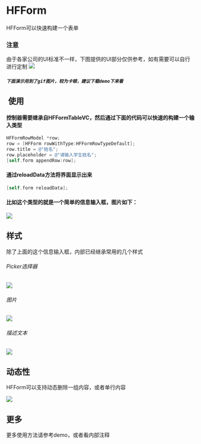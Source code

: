 # HFForm
HFForm可以快速构建一个表单
###  注意
由于各家公司的UI标准不一样，下图提供的UI部分仅供参考，如有需要可以自行进行定制
![](https://github.com/leylfl/HFForm/blob/master/HFFormTest/Photos/1.png)
##### `下面演示用到了gif图片，较为卡顿，建议下载demo下来看`
##  使用
#### 控制器需要继承自HFFormTableVC，然后通过下面的代码可以快速的构建一个输入类型
```Objective-C
HFFormRowModel *row;
row = [HFForm rowWithType:HFFormRowTypeDefault];
row.title = @"姓名";
row.placeholder = @"请输入学生姓名";
[self.form appendRow:row];
```
#### 通过reloadData方法将界面显示出来
```Objective-C
[self.form reloadData];
```
#### 比如这个类型的就是一个简单的信息输入框，图片如下：
![](https://github.com/leylfl/HFForm/blob/master/HFFormTest/Photos/default.gif)

## 样式
除了上面的这个信息输入框，内部已经继承常用的几个样式
###### Picker选择器
![](https://github.com/leylfl/HFForm/blob/master/HFFormTest/Photos/picker.gif)
###### 图片
![](https://github.com/leylfl/HFForm/blob/master/HFFormTest/Photos/photo.gif)
###### 描述文本
![](https://github.com/leylfl/HFForm/blob/master/HFFormTest/Photos/text.gif)

## 动态性
HFForm可以支持动态删除一组内容，或者单行内容

![](https://github.com/leylfl/HFForm/blob/master/HFFormTest/Photos/dynamic.gif)

## 更多
更多使用方法请参考demo，或者看内部注释
